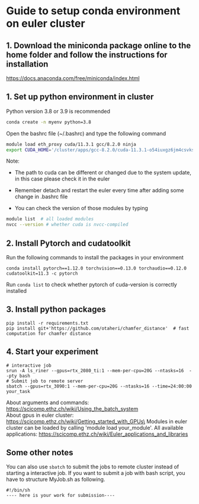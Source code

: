 # Guide to setup conda environment on euler cluster

## 1. Download the miniconda package online to the home folder and follow the instructions for installation
https://docs.anaconda.com/free/miniconda/index.html


## 1. Set up python environment in cluster

Python version 3.8 or 3.9 is recommended
```bash
conda create -n myenv python=3.8
```

Open the bashrc file (~/.bashrc) and type the following command

```bash
module load eth_proxy cuda/11.3.1 gcc/8.2.0 ninja
export CUDA_HOME='/cluster/apps/gcc-8.2.0/cuda-11.3.1-o54iuxgz6jm4csvkstuj5hjg4tvd44h3'
```
Note:

* The path to cuda can be different or changed due to the system update, in this case please check it in the euler 

* Remember detach and restart the euler every time after adding some change in .bashrc file 

* You can check the version of those modules by typing

```bash
module list  # all loaded modules
nvcc --version # whether cuda is nvcc-compiled
```

## 2. Install Pytorch and cudatoolkit

Run the following commands to install the packages in your environment

```
conda install pytorch==1.12.0 torchvision==0.13.0 torchaudio==0.12.0 cudatoolkit=11.3 -c pytorch
```

Run `conda list` to check whether pytorch of cuda-version is correctly installed

## 3. Install python packages


```
pip install -r requirements.txt
pip install git+'https://github.com/otaheri/chamfer_distance'  # fast computation for chamfer distance
```

## 4. Start your experiment
```
# interactive job
srun -A ls_riner --gpus=rtx_2080_ti:1 --mem-per-cpu=20G --ntasks=16  --pty bash 
# Submit job to remote server
sbatch --gpus=rtx_3090:1 --mem-per-cpu=20G --ntasks=16 --time=24:00:00 your_task
```
About arguments and commands: https://scicomp.ethz.ch/wiki/Using_the_batch_system \
About gpus in euler cluster: https://scicomp.ethz.ch/wiki/Getting_started_with_GPUs\
Modules in euler cluster can be loaded by calling 'module load your_module'. All available applications: https://scicomp.ethz.ch/wiki/Euler_applications_and_libraries

## Some other notes

You can also use `sbatch` to submit the jobs to remote cluster instead of starting a interactive job. If you want to submit a job with bash script, you have to structure MyJob.sh as following.

```
#!/bin/sh
---- here is your work for submission----
```



